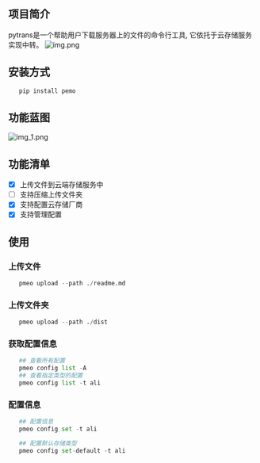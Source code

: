 ## 项目简介
  pytrans是一个帮助用户下载服务器上的文件的命令行工具, 它依托于云存储服务实现中转。
![img.png](img.png)

## 安装方式
```python
   pip install pemo
```

## 功能蓝图
![img_1.png](img_1.png)

## 功能清单
 - [X] 上传文件到云端存储服务中
 - [ ] 支持压缩上传文件夹
 - [X] 支持配置云存储厂商
 - [X] 支持管理配置

## 使用

### 上传文件
```python
   pmeo upload --path ./readme.md 
```
### 上传文件夹
```python
   pmeo upload --path ./dist
```

### 获取配置信息
```python
   ## 查看所有配置
   pmeo config list -A
   ## 查看指定类型的配置
   pmeo config list -t ali
```
### 配置信息
```python
   ## 配置信息
   pmeo config set -t ali

   ## 配置默认存储类型
   pmeo config set-default -t ali
```


